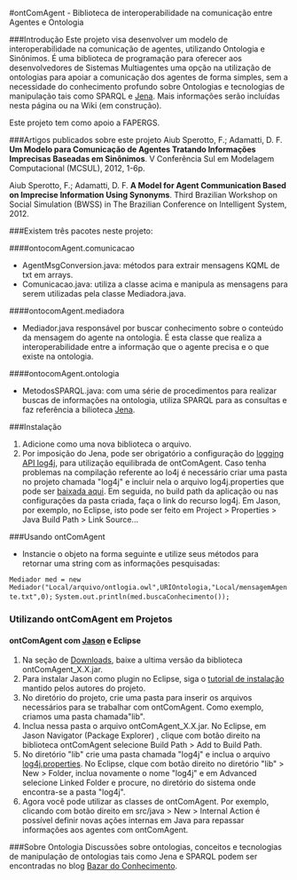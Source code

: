 #ontComAgent - Biblioteca de interoperabilidade na comunicação entre Agentes e Ontologia


###Introdução
Este projeto visa desenvolver um modelo de interoperabilidade na comunicação de agentes, utilizando Ontologia e Sinônimos. É uma biblioteca de programação para oferecer aos desenvolvedores de Sistemas Multiagentes uma opção na utilização de ontologias para apoiar a comunicação dos agentes de forma simples, sem a necessidade do conhecimento profundo sobre Ontologias e tecnologias de manipulação tais como SPARQL e [Jena](http://jena.apache.org/). Mais informações serão incluídas nesta página ou na Wiki (em construção).

Este projeto tem como apoio a FAPERGS.

###Artigos publicados sobre este projeto
Aiub Sperotto, F.; Adamatti, D. F. **Um Modelo para Comunicação de Agentes Tratando Informações Imprecisas Baseadas em Sinônimos**. V Conferência Sul em Modelagem Computacional (MCSUL), 2012, 1-6p.

Aiub Sperotto, F.; Adamatti, D. F. **A Model for Agent Communication Based on Imprecise Information Using Synonyms**. Third  Brazilian Workshop on Social Simulation (BWSS) in The Brazilian Conference on Intelligent System, 2012.


###Existem três pacotes neste projeto:

####ontocomAgent.comunicacao

- AgentMsgConversion.java: métodos para extrair mensagens KQML de txt em arrays.
- Comunicacao.java: utiliza a classe acima e manipula as mensagens para serem utilizadas pela classe Mediadora.java.

####ontocomAgent.mediadora
- Mediador.java responsável por buscar conhecimento sobre o conteúdo da mensagem do agente na ontologia. É esta classe que realiza a interoperabilidade entre a informação que o agente precisa e o que existe na ontologia.

####ontocomAgent.ontologia

- MetodosSPARQL.java: com uma série de procedimentos para realizar buscas de informações na ontologia, utiliza SPARQL para as consultas e faz referência a bilioteca [Jena](http://jena.apache.org/).

###Instalação
1. Adicione como uma nova biblioteca o arquivo.
2. Por imposição do Jena, pode ser obrigatório a configuração do [logging API log4j](http://logging.apache.org/log4j/), para utilização equilibrada de ontComAgent. Caso tenha problemas na compilação referente ao lo4j é necessário criar uma pasta no projeto chamada "log4j" e incluir nela o arquivo log4j.properties que pode ser [baixada aqui](https://www.dropbox.com/s/z1jienursw8sund/log4j.properties). Em seguida, no build path da aplicação ou nas configurações da pasta criada, faça o link do recurso log4j. Em Jason, por exemplo, no Eclipse, isto pode ser feito em Project > Properties > Java Build Path > Link Source...

###Usando ontComAgent
- Instancie o objeto na forma seguinte e utilize seus métodos para retornar uma string com as informações pesquisadas:

`Mediador med = new Mediador("Local/arquivo/ontlogia.owl",URIOntologia,"Local/mensagemAgente.txt",0);`
`System.out.println(med.buscaConhecimento());`


### Utilizando ontComAgent em Projetos

#### ontComAgent com [Jason](http://jason.sourceforge.net) e Eclipse

1. Na seção de [Downloads](https://github.com/fabiosperotto/ontoComAgent/downloads), baixe a ultima versão da biblioteca ontComAgent_X.X.jar.
2. Para instalar Jason como plugin no Eclipse, siga o [tutorial de instalação](http://jason.sourceforge.net/mini-tutorial/eclipse-plugin) mantido pelos autores do projeto.
3. No diretório do projeto, crie uma pasta para inserir os arquivos necessários para se trabalhar com ontComAgent. Como exemplo, criamos uma pasta chamada"lib".
4. Inclua nessa pasta o arquivo ontComAgent_X.X.jar. No Eclipse, em Jason Navigator (Package Explorer) , clique com botão direito na biblioteca ontComAgent selecione Build Path > Add to Build Path.
5. No diretório "lib" crie uma pasta chamada "log4j" e inclua o arquivo [log4j.properties](https://www.dropbox.com/s/z1jienursw8sund/log4j.properties). No Eclipse, clque com botão direito no diretório "lib" > New > Folder, inclua novamente o nome "log4j" e em Advanced selecione Linked Folder e procure, no diretório do sistema onde encontra-se a pasta "log4j".
6. Agora você pode utilizar as classes de ontComAgent. Por exemplo, clicando com botão direito em src/java > New > Internal Action é possível definir novas ações internas em Java para repassar informações aos agentes com ontComAgent.

###Sobre Ontologia
Discussões sobre ontologias, conceitos e tecnologias de manipulação de ontologias tais como Jena e SPARQL podem ser encontradas no blog [Bazar do Conhecimento](http://bazardoconhecimento.wordpress.com/).
